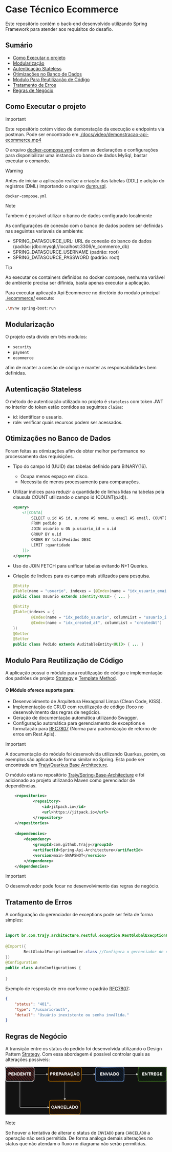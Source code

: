 # Case Técnico Ecommerce

Este repositório contém o back-end desenvolvido utilizando Spring Framework para atender aos requisitos do desafio.

## Sumário
  - [Como Executar o projeto](#como-executar-o-projeto)
  - [Modularização](#modularização)
  - [Autenticação Stateless](#autenticação-stateless)
  - [Otimizações no Banco de Dados](#otimizações-no-banco-de-dados)
  - [Modulo Para Reutilização de Código](#modulo-para-reutilização-de-código)
  - [Tratamento de Erros](#tratamento-de-erros)
  - [Regras de Negócio](#regras-de-negócio)

## Como Executar o projeto

> [!IMPORTANT]
> Este repositório cotém video de demonstação da execução e endpoints via postman. Pode ser encontrado em [./docs/video/demonstracao-api-ecommerce.mp4](./docs/video/demonstracao-api-ecommerce.mp4)

O arquivo [docker-compose.yml](/docker-compose.yml) contem as declarações e configurações para disponibilizar uma instancia do banco de dados MySql, bastar executar o comando.

> [!WARNING]
> Antes de iniciar a aplicação realize a criação das tabelas (DDL) e adição do registros (DML) importando o arquivo [dump.sql](./dump.sql).

```bash
docker-compose.yml
```

> [!NOTE]
> Tambem é possivel utilizar o banco de dados configurado localmente

As configurações de conexão com o banco de dados podem ser definidas nas seguintes variaveis de ambiente:

- SPRING_DATASOURCE_URL: URL de conexão do banco de dados (padrão: jdbc:mysql://localhost:3306/e_commerce_db)
- SPRING_DATASOURCE_USERNAME (padrão: root)
- SPRING_DATASOURCE_PASSWORD (padrão: root)

> [!TIP]
> Ao executar os containers definidos no docker compose, nenhuma variável de ambiente precisa ser difinida, basta apenas executar a aplicação.

Para executar aplicação Api Ecommerce no diretório do modulo principal [./ecommerce/](./ecommerce/) execute:

```bash
.\mvnw spring-boot:run
```

## Modularização

O projeto esta divido em três modulos: 
 -  `security`
 -  `payment`  
 -  `ecommerce` 

afim de manter a coesão de código e manter as responsabilidades bem definidas.

## Autenticação Stateless
O método de autenticação utilizado no projeto é `stateless` com token JWT
no interior do token estão contidos as seguintes `claims`:

- id: identificar o usuario.
- role: verificar quais recursos podem ser acessados. 

## Otimizações no Banco de Dados

Foram feitas as otimizações afim de obter melhor performance no processamento das requisições.

- Tipo do campo Id (UUID) das tabelas definido para BINARY(16).
  - Ocupa menos espaço em disco.
  - Necessita de menos processamento para comparações.
- Utilizar indices para reduzir a quantidade de linhas lidas na tabelas pela clausula COUNT utilizando o campo id (COUNT(p.id)).
    ```xml
    <query>
        <![CDATA[
            SELECT u.id AS id, u.nome AS nome, u.email AS email, COUNT(p.id) AS totalPedidos
            FROM pedido p
            JOIN usuario u ON p.usuario_id = u.id
            GROUP BY u.id
            ORDER BY totalPedidos DESC
            LIMIT :quantidade
        ]]>
    </query>
    ```
- Uso de JOIN FETCH para unificar tabelas evitando N+1 Queries.
- Criação de Indices para os campo mais utilizados para pesquisa.

    ```java
    @Entity
    @Table(name = "usuario", indexes = {@Index(name = "idx_usuario_email", columnList = "email")})
    public class Usuario extends Identity<UUID> { ... }
    ```

    ```java
    @Entity
    @Table(indexes = {
            @Index(name = "idx_pedido_usuario", columnList = "usuario_id"),
            @Index(name = "idx_created_at", columnList = "createdAt")
    })
    @Getter
    @Setter
    public class Pedido extends AuditableEntity<UUID> { ... }
    ```

## Modulo Para Reutilização de Código
A aplicação possui o módulo para reutilização de código e implementação dos padrões de projeto [Strategy](https://refactoring.guru/design-patterns/strategy) e [Template Method](https://refactoring.guru/design-patterns/template-method).

 #### O Módulo oferece suporte para:
- Desenvolvimento de Arquitetura Hexagonal Limpa (Clean Code, KISS).
- Implementação de CRUD com reutilização de código (foco no desenvolvimento das regras de negócio).
- Geração de documentação automática utilizando Swagger.
- Configuração automática para gerenciamento de exceptions e formatação para [RFC7807](https://datatracker.ietf.org/doc/html/rfc7807) (Norma para padronização de retorno de erros em Rest Apis).

> [!IMPORTANT]
> A documentação do módulo foi desenvolvida utilizando Quarkus, porém, os exemplos são aplicados de forma similar no Spring. Esta pode ser encontrada em [Trajy/Quarkus Base Architecture](https://github.com/Trajy/Quarkus-Base-Architecture?tab=readme-ov-file#quarkus-base-architecture).

O módulo está no repositório [Trajy/Spring-Base-Architecture](https://github.com/Trajy/Spring-Api-Architecture) e foi adicionado ao projeto utilizando Maven como gerenciador de dependências.

```xml
    <repositories>
            <repository>
                <id>jitpack.io</id>
                <url>https://jitpack.io</url>
            </repository>
    </repositories>

    <dependencies>
        <dependency>
            <groupId>com.github.Trajy</groupId>
            <artifactId>Spring-Api-Architecture</artifactId>
            <version>main-SNAPSHOT</version>
        </dependency>
    </dependencies>
```

> [!IMPORTANT]
> O desenvolvedor pode focar no desenvolvimento das regras de negócio.

## Tratamento de Erros
A configuração do gerenciador de exceptions pode ser feita de forma simples:

```Java

import br.com.trajy.architecture.restful.exception.RestGlobalExecptionHandler;

@Import({
        RestGlobalExecptionHandler.class //Configura o gerenciador de exceptions
})
@Configuration
public class AutoConfigurations {

}
```

Exemplo de resposta de erro conforme o padrão [RFC7807](https://datatracker.ietf.org/doc/html/rfc7807):

```json
{
    "status": "401",
    "type": "/usuario/auth",
    "detail": "Usuário inexistente ou senha inválida."
}
```

## Regras de Negócio

A transição entre os status do pedido foi desenvolvida utilizando o Design Pattern [Strategy](https://refactoring.guru/design-patterns/strategy). Com essa abordagem é possivel controlar quais as alterações possiveis:

![transições status](./docs/img/fluxo-status-pedido.png)

> [!NOTE]
> Se houver a tentativa de alterar o status de `ENVIADO` para `CANCELADO` a operação não será permitida. De forma análoga demais alterações no status que não atendam o fluxo no diagrama não serão permitidas.


